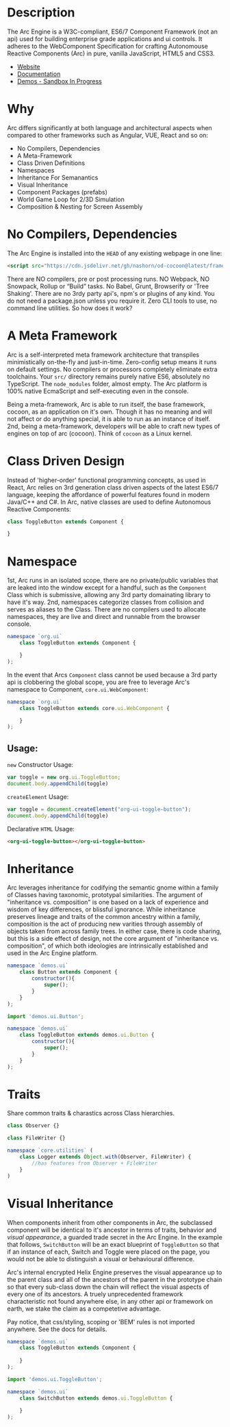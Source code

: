 # Description
The Arc Engine is a W3C-compliant, ES6/7 Component Framework (not an api) used
for building enterprise grade applications and ui controls. It adheres to the 
WebComponent Specification for crafting Autonomouse Reactive Components (Arc)
in pure, vanilla JavaScript, HTML5 and CSS3.

- [Website](https://www.arc2d.com)
- [Documentation](https://www.arc2d.com/resources)
- [Demos - Sandbox In Progress]()
 

# Why
Arc differs significantly at both language and architectural aspects when compared to other frameworks
such as Angular, VUE, React and so on:
- No Compilers, Dependencies
- A Meta-Framework
- Class Driven Definitions
- Namespaces
- Inheritance For Semanantics
- Visual Inheritance
- Component Packages (prefabs)
- World Game Loop for 2/3D Simulation
- Composition & Nesting for Screen Assembly

# No Compilers, Dependencies
The Arc Engine is installed into the ```HEAD``` of any existing webpage in one line:
```html
<script src="https://cdn.jsdelivr.net/gh/nashorn/od-cocoon@latest/framework.min.js" charset="utf-8"></script>
```
There are NO compilers, pre or post processing runs. NO Webpack, NO Snowpack, Rollup or “Build” tasks. No Babel, Grunt, Browserify or 'Tree Shaking'. There are no 3rdy party api's, npm's or plugins of any kind. You do not need a package.json unless you require it. Zero CLI tools to use, no command line utilities. So how does it work?


# A Meta Framework
Arc is a self-interpreted meta framework architecture that transpiles minimistically on-the-fly and just-in-time. Zero-config setup means it runs on default settings. No compilers or processors completely eliminate extra toolchains. Your ```src/``` directory remains purely native ES6, absolutely no TypeScript. The ```node_modules``` folder, almost empty. The Arc platform is 100% native EcmaScript and self-executing even in the console.

Being a meta-framework, Arc is able to run itself, the base framework, cocoon, as an application on it's own. Though it has no meaning and will not affect or do anything special, it is able to run as an instance of itself. 2nd, being a meta-framework, developers will be able to craft new types of engines on top of arc (cocoon). Think of ```cocoon``` as a Linux kernel.


# Class Driven Design
Instead of 'higher-order' functional programming concepts, as used in React, Arc
relies on 3rd generation class driven aspects of the latest ES6/7 language, keeping the affordance of powerful features found in modern Java/C++ and C#. In Arc, native classes are used to define Autonomous Reactive Components:

```javascript
class ToggleButton extends Component {

}
```


# Namespace
1st, Arc runs in an isolated scope, there are no private/public variables that are leaked into the window except for a handful, such as the ```Component``` Class which is submissive, allowing any 3rd party domainating library to have it's way. 2nd, namespaces categorize classes from collision and serves as aliases to the Class. There are no compilers used to allocate namespaces, they are live and direct and runnable from the browser console.

```javascript
namespace `org.ui`
    class ToggleButton extends Component {

    }
);
```

In the event that Arcs ```Component``` class cannot be used because a 3rd party api is clobbering the global scope, you are free to leverage Arc's namespace to Component, ```core.ui.WebComponent```:
```javascript
namespace `org.ui`
    class ToggleButton extends core.ui.WebComponent {

    }
);
```


## Usage:

```new``` Constructor Usage:
```javascript
var toggle = new org.ui.ToggleButton;
document.body.appendChild(toggle)
```

```createElement``` Usage:
```javascript
var toggle = document.createElement("org-ui-toggle-button");
document.body.appendChild(toggle)
```

Declarative ```HTML``` Usage:
```html
<org-ui-toggle-button></org-ui-toggle-button>
```


# Inheritance
Arc leverages inheritance for codifying the semantic gnome within a family of Classes having taxonomic, prototypal similarities. The argument of "inheritance vs. composition" is one based on a lack of experience and wisdom of key differences, or blissful ignorance. While inheritance preserves lineage and traits of the common ancestry within a family, composition is the act of producing new varities through assembly of objects taken from across family trees. In either case, there is code sharing, but this is a side effect of design, not the core argument of "inheritance vs. composition", of which both ideologies are intrinsically established and used in the Arc Engine platform.

```javascript
namespace `demos.ui`
    class Button extends Component {
        constructor(){
            super();
        }
    }
);
```

```javascript
import 'demos.ui.Button';

namespace `demos.ui`
    class ToggleButton extends demos.ui.Button {
        constructor(){
            super();
        }
    }
);
```


# Traits
Share common traits & charastics across Class hierarchies.
```javascript
class Observer {}

class FileWriter {}

namespace `core.utilities` (
    class Logger extends Object.with(Observer, FileWriter) {
        //has features from Observer + FileWriter
    }
)
```


# Visual Inheritance
When components inherit from other components in Arc, the subclassed component will be identical to it's ancestor in terms of traits, behavior and *visual appearance*, a guarded trade secret in the Arc Engine. In the example that follows, ```SwitchButton``` will be an exact blueprint of ```ToggleButton``` so that if an instance of each,
Switch and Toggle were placed on the page, you would not be able to distinguish a visual or behavioural difference.

Arc's internal encrypted Helix Engine preserves the visual appearance up to the parent class and all of the ancestors of the parent in the prototype chain so that every sub-class down the chain will reflect the visual aspects of every one of its ancestors. A truely unprecedented framework characteristic not found anywhere else, in any other api or framework on earth, we stake the claim as a competetive advantage. 

Pay notice, that css/styling, scoping or 'BEM' rules is not imported anywhere. See the docs for details.

```javascript
namespace `demos.ui`
    class ToggleButton extends Component {
        
    }
);
```

```javascript
import 'demos.ui.ToggleButton';

namespace `demos.ui`
    class SwitchButton extends demos.ui.ToggleButton {
        
    }
);
```